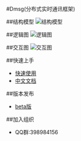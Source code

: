 #Dmsg(分布式实时通讯框架)

##结构模型
![结构模型](https://github.com/jlcao/Dmsg/raw/master/source/image/jiegou.jpg)

##逻辑图
![逻辑图](https://github.com/jlcao/Dmsg/raw/master/source/image/logic.png)

##交互图
![交互图](https://github.com/jlcao/Dmsg/raw/master/source/image/user.png)

##快速上手
* [快速使用](https://github.com/jlcao/Dmsg/wiki/%E5%BF%AB%E9%80%9F%E4%BD%BF%E7%94%A8)
* [中文文档](https://github.com/jlcao/Dmsg/wiki/%E4%B8%AD%E6%96%87%E6%96%87%E6%A1%A3)

##版本发布
* [beta版](https://github.com/jlcao/Dmsg/releases/tag/0.1)

##加入组织
* QQ群:398984156

